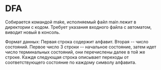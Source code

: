 # DFA

Собирается командой make, исполняемый файл main лежит в директории с кодом.
Требует указания входного файла с автоматом, виводит новый в консоль.

Формат данных: 
Первая строка содержит алфавит.
Вторая -- число состояний.
Первое число 3 строки -- начальное состояние, затем идет число терминальных состояний, они перечислены далее в той же строке.
Каждя следующая строка описывает переходы от соответствующего состояние по каждому символу алфавита.
